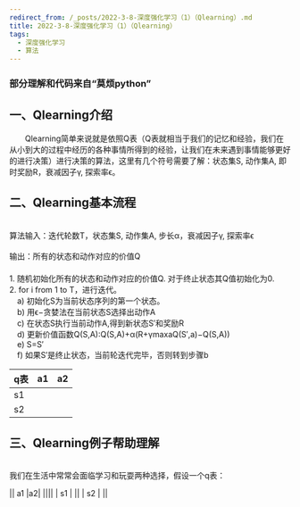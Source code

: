```yaml
---
redirect_from: /_posts/2022-3-8-深度强化学习（1）（Qlearning）.md
title: 2022-3-8-深度强化学习（1）（Qlearning）
tags: 
  - 深度强化学习
  - 算法
---
```


### 部分理解和代码来自“莫烦python”

## 一、Qlearning介绍
&emsp;&emsp;Qlearning简单来说就是依照Q表（Q表就相当于我们的记忆和经验，我们在从小到大的过程中经历的各种事情所得到的经验，让我们在未来遇到事情能够更好的进行决策）进行决策的算法，这里有几个符号需要了解：状态集S, 动作集A, 即时奖励R，衰减因子γ, 探索率ϵ。
 
## 二、Qlearning基本流程
  <br/>算法输入：迭代轮数T，状态集S, 动作集A, 步长α，衰减因子γ, 探索率ϵ</br>
  <br/>输出：所有的状态和动作对应的价值Q</br>
　<br/>1. 随机初始化所有的状态和动作对应的价值Q. 对于终止状态其Q值初始化为0.</br>
     2. for i from 1 to T，进行迭代。</br>
     &emsp;a) 初始化S为当前状态序列的第一个状态。</br>
     &emsp;b) 用ϵ−贪婪法在当前状态S选择出动作A</br>
     &emsp;c) 在状态S执行当前动作A,得到新状态S′和奖励R</br>
     &emsp;d)  更新价值函数Q(S,A):Q(S,A)+α(R+γmaxaQ(S′,a)−Q(S,A))</br>
     &emsp;e) S=S′</br>
     &emsp;f) 如果S′是终止状态，当前轮迭代完毕，否则转到步骤b</br>


   |  q表   | a1  |a2|
   |  ----  | ----  |----|
   | s1  |  ||
   | s2  |  ||
## 三、Qlearning例子帮助理解
   <br/>我们在生活中常常会面临学习和玩耍两种选择，假设一个q表：</br>

   || a1  |a2|
   ||||
   | s1  |  ||
   | s2  |  ||
